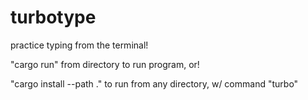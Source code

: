 # turbotype

practice typing from the terminal!

"cargo run" 
from directory to run program, 
or!

"cargo install --path ." 
to run from any directory, w/ command "turbo"
